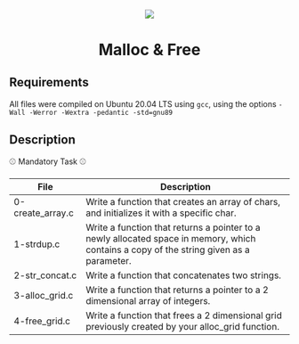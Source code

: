 <h4 align="center">
<div classHeaderSticker>
<img src="https://media.giphy.com/media/l2SpUepuM4qgdzbeU/giphy.gif"/>
</div>
<h1 align="center"> Malloc & Free </h1>
</h4>

## Requirements
All files were compiled on Ubuntu 20.04 LTS using `gcc`, using the options `-Wall -Werror -Wextra -pedantic -std=gnu89`

## Description

:baseball: Mandatory Task :baseball:

| File             | Description                                                                                                                             |
|------------------|-----------------------------------------------------------------------------------------------------------------------------------------|
| 0-create_array.c | Write a function that creates an array of chars, and initializes it with a specific char.                                               |
| 1-strdup.c       | Write a function that returns a pointer to a newly allocated space in memory, which contains a copy of the string given as a parameter. |
| 2-str_concat.c   | Write a function that concatenates two strings.                                                                                         |
| 3-alloc_grid.c   | Write a function that returns a pointer to a 2 dimensional array of integers.                                                           |
| 4-free_grid.c    | Write a function that frees a 2 dimensional grid previously created by your alloc_grid function.                                        |
